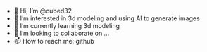 - 👋 Hi, I’m @cubed32
- 👀 I’m interested in 3d modeling and using AI to generate images
- 🌱 I’m currently learning 3d modeling
- 💞️ I’m looking to collaborate on ...
- 📫 How to reach me: github

<!---
cubed32/cubed32 is a ✨ special ✨ repository because its `README.md` (this file) appears on your GitHub profile.
You can click the Preview link to take a look at your changes.
--->
